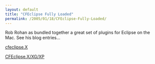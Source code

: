 ```yaml
---
layout: default
title: "CFEclipse Fully Loaded"
permalink: /2005/01/18/CFEclipse-Fully-Loaded/
---
```


Rob Rohan as bundled together a great set of plugins for Eclipse on the Mac. See his blog entries...

<a target="_blank" href="http://www.robrohan.com/blog/index.cfm?mode=entry&amp;entry=14994065-D86C-DE08-A0395AD015D50C8B">cfeclipse.X</a>

<a target="_blank" href="http://www.robrohan.com/blog/index.cfm?mode=entry&amp;entry=126DA412-7C23-7960-E5711080F699F1F5">CFEclipse.X/XG/XP</a>